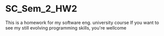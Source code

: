 # SC_Sem_2_HW2
This is a homework for my software eng. university course
If you want to see my still evolving programming skills, you're wellcome

